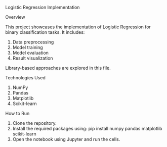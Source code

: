 Logistic Regression Implementation

Overview

This project showcases the implementation of Logistic Regression for binary classification tasks. It includes:

1. Data preprocessing
2. Model training
3. Model evaluation
4. Result visualization

Library-based approaches are explored in this file.

Technologies Used

1. NumPy
2. Pandas
3. Matplotlib
4. Scikit-learn

How to Run
1. Clone the repository.
2. Install the required packages using: pip install numpy pandas matplotlib scikit-learn
3. Open the notebook using Jupyter and run the cells.
